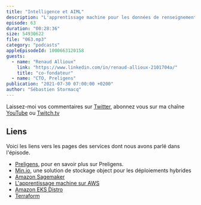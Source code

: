 ```yaml
---
title: "Intelligence et AIML"
description: "L'apprentissage machine pour les données de renseignements: Preligens développe des solutions d'apprentissage machine pour identifer des données suceptibles d'intéresser des agences de renseignements, militaires ou civiles. Dans cet épisode, nous parlons de l'acquisition et le stockage de données, d'apprentissage machine et de confidentialité des données, avec un approche pragmatique quant aux aspects de souverainté et sécurité."
episode: 63
duration: "00:28:36"
size: 54930622
file: "063.mp3"
category: "podcasts"
appleEpisodeId: 1000663120158
guests:
  - name: "Renaud Allioux"
    link: "https://www.linkedin.com/in/renaud-allioux-2101704a/"
    title: "co-fondateur"
  - name: "CTO, Preligens"
publication: "2021-07-30 07:00:00 +0200"
author: "Sébastien Stormacq"
---
```


Laissez-moi vos commentaires sur [Twitter](https://twitter.com/sebsto), abonnez vous sur ma chaîne [YouTube](https://www.youtube.com/sebsto) ou [Twitch.tv](https://www.twitch.tv/sebAWS)

## Liens

Voici les liens vers les pages des services dont nous avons parlé dans l'épisode.

- [Preligens](https://www.preligens.com/), pour en savoir plus sur Preligens.
- [Min.io](https://min.io/), une solution de stockage object pour les déploiements hybrides
- [Amazon Sagemaker](aws.amazon.com/sagemaker/)
- [L'apprentissage machine sur AWS](https://aws.amazon.com/machine-learning/)
- [Amazon EKS Distro](https://aws.amazon.com/eks/eks-distro/)
- [Terraform](https://www.terraform.io/)
